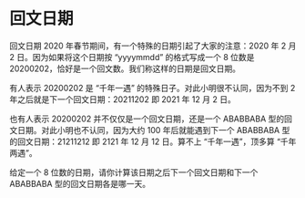 # 回文日期
回文日期
2020 年春节期间，有一个特殊的日期引起了大家的注意：2020 年 2 月 2 日。因为如果将这个日期按 “yyyymmdd” 的格式写成一个 8 位数是 20200202，恰好是一个回文数。我们称这样的日期是回文日期。

有人表示 20200202 是 “千年一遇” 的特殊日子。对此小明很不认同，因为不到 2 年之后就是下一个回文日期：20211202 即 2021 年 12 月 2 日。

也有人表示 20200202 并不仅仅是一个回文日期，还是一个 ABABBABA 型的回文日期。对此小明也不认同，因为大约 100 年后就能遇到下一个 ABABBABA 型的回文日期：21211212 即 2121 年 12 月 12 日。算不上 “千年一遇”，顶多算 “千年两遇”。

给定一个 8 位数的日期，请你计算该日期之后下一个回文日期和下一个 ABABBABA 型的回文日期各是哪一天。
